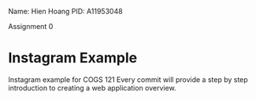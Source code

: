 Name: Hien Hoang
PID: A11953048

Assignment 0

Instagram Example
===========

Instagram example for COGS 121
Every commit will provide a step by step introduction to creating a web application overview.
